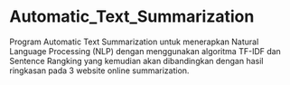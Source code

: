 # Automatic_Text_Summarization
Program Automatic Text Summarization untuk menerapkan Natural Language Processing (NLP) dengan menggunakan algoritma TF-IDF dan Sentence Rangking yang kemudian akan dibandingkan dengan hasil ringkasan pada 3 website online summarization.
